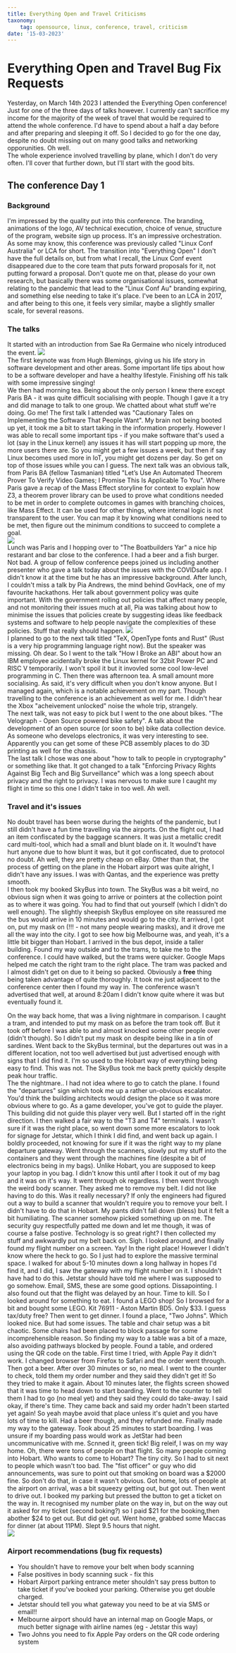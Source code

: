 ```yaml
---
title: Everything Open and Travel Criticisms
taxonomy:
	tag: opensource, linux, conference, travel, criticism
date: '15-03-2023'
---
```


# Everything Open and Travel Bug Fix Requests

Yesterday, on March 14th 2023 I attended the Everything Open conference! Just for one of the three days of talks however. I currently can't sacrifice my income for the majority of the week of travel that would be required to attend the whole conference. I'd have to spend about a half a day before and after preparing and sleeping it off. So I decided to go for the one day, despite no doubt missing out on many good talks and networking opporunities. Oh well.  
The whole experience involved travelling by plane, which I don't do very often. I'll cover that further down, but I'll start with the good bits.

## The conference Day 1
### Background
I'm impressed by the quality put into this conference. The branding, animations of the logo, AV technical execution, choice of venue, structure of the program, website sign up process. It's an impressive orchestration. 
As some may know, this conference was previously called "Linux Conf Australia" or LCA for short. The transition into "Everything Open" I don't have the full details on, but from what I recall, the Linux Conf event disappeared due to the core team that puts forward proposals for it, not putting forward a proposal. Don't quote me on that, please do your own research, but basically there was some organisational issues, somewhat relating to the pandemic that lead to the "Linux Conf Au" branding expiring, and something else needing to take it's place. I've been to an LCA in 2017, and after being to this one, it feels very similar, maybe a slightly smaller scale, for several reasons.

### The talks
It started with an introduction from Sae Ra Germaine who nicely introduced the event.
![](eo-intro.png)  
The first keynote was from Hugh Blemings, giving us his life story in software development and other areas. Some important life tips about how to be a software developer and have a healthy lifestyle. Finishing off his talk with some impressive singing!  
We then had morning tea. Being about the only person I knew there except Paris BA - it was quite difficult socialising with people. Though I gave it a try and did manage to talk to one group. We chatted about what stuff we're doing. Go me!
The first talk I attended was "Cautionary Tales on Implementing the Software That People Want". My brain not being booted up yet, it took me a bit to start taking in the information properly. However I was able to recall some important tips - if you make software that's used a lot (say in the Linux kernel) any issues it has will start popping up more, the more users there are. So you might get a few issues a week, but then if say Linux becomes used more in IoT, you might get dozens per day. So get on top of those issues while you can I guess.
The next talk was an obvious talk, from Paris BA (fellow Tasmanian) titled "Let’s Use An Automated Theorem Prover To Verify Video Games; I Promise This Is Applicable To You". Where Paris gave a recap of the Mass Effect storyline for context to explain how Z3, a theorem prover library can be used to prove what conditions needed to be met in order to complete outcomes in games with branching choices, like Mass Effect. It can be used for other things, where internal logic is not transparent to the user. You can map it by knowing what conditions need to be met, then figure out the minimum conditions to succeed to complete a goal.  
![](pba-robot-talk.png)  
Lunch was Paris and I hopping over to "The Boatbuilders Yar" a nice hip restarant and bar close to the conference. I had a beer and a fish burger. Not bad. A group of fellow conference peeps joined us including another presenter who gave a talk today about the issues with the COVIDsafe app. I didn't know it at the time but he has an impressive background.
After lunch, I couldn't miss a talk by Pia Andrews, the mind behind GovHack, one of my favourite hackathons. Her talk about government policy was quite important. With the government rolling out policies that affect many people, and not monitoring their issues much at all, Pia was talking about how to minimise the issues that policies create by suggesting ideas like feedback systems and software to help people navigate the complexities of these policies. Stuff that really should happen.
![](pa-policy.png)    
I planned to go to the next talk titled "TeX, OpenType fonts and Rust" (Rust is a very hip programming language right now). But the speaker was missing. Oh dear. So I went to the talk "How I Broke an ABI" about how an IBM employee acidentally broke the Linux kernel for 32bit Power PC and RISC V temporarily. I won't spoil it but it invovled some cool low-level programming in C.
Then there was afternoon tea. A small amount more socialising. As said, it's very difficult when you don't know anyone. But I managed again, which is a notable achievement on my part. Though travelling to the conference is an achievement as well for me. I didn't hear the Xbox "acheivement unlocked" noise the whole trip, strangely.  
The next talk, was not easy to pick but I went to the one about bikes. "The Velograph - Open Source powered bike safety". A talk about the development of an open source (or soon to be) bike data collection device. As someone who develops electronics, it was very interesting to see. Apparently you can get some of these PCB assembly places to do 3D printing as well for the chassis.  
The last talk I chose was one about "how to talk to people in cryptography" or something like that. It got changed to a talk "Enforcing Privacy Rights Against Big Tech and Big Surveillance" which was a long speech about privacy and the right to privacy. I was nervous to make sure I caught my flight in time so this one I didn't take in too well. Ah well.

### Travel and it's issues
No doubt travel has been worse during the heights of the pandemic, but I still didn't have a fun time travelling via the airports. 
On the flight out, I had an item confiscated by the baggage scanners. It was just a metallic credit card multi-tool, which had a small and blunt blade on it. It woulnd't have hurt anyone due to how blunt it was, but it got confiscated, due to protocol no doubt. Ah well, they are pretty cheap on eBay. Other than that, the process of getting on the plane in the Hobart airport was quite alright, I didn't have any issues. I was with Qantas, and the experience was pretty smooth.  
I then took my booked SkyBus into town. The SkyBus was a bit weird, no obvious sign when it was going to arrive or pointers at the collection point as to where it was going. You had to find that out yourself (which I didn't do well enough). The slightly sheepish SkyBus employee on site reassured me the bus would arrive in 10 minutes and would go to the city. It arrived, I got on, put my mask on (!!! - not many people wearing masks), and it drove me all the way into the city. I got to see how big Melbourne was, and yeah, it's a little bit bigger than Hobart. I arrived in the bus depot, inside a taller building. Found my way outside and to the trams, to take me to the conference. I could have walked, but the trams were quicker. Google Maps helped me catch the right tram to the right place. The tram was packed and I almost didn't get on due to it being so packed. Obviously a **free** thing being taken advantage of quite thoroughly. It took me just adjacent to the conference center then I found my way in. The conference wasn't advertised that well, at around 8:20am I didn't know quite where it was but eventually found it.

On the way back home, that was a living nightmare in comparison. I caught a tram, and intended to put my mask on as before the tram took off. But it took off before I was able to and almost knocked some other people over (didn't though). So I didn't put my mask on despite being like in a tin of sardines. Went back to the SkyBus terminal, but the departures out was in a different location, not too well advertised but just advertised enough with signs that I did find it. I'm so used to the Hobart way of everything being easy to find. This was not. The SkyBus took me back pretty quickly despite peak hour traffic.  
The the nightmare.. I had not idea where to go to catch the plane. I found the "departures" sign which took me up a rather un-obvious escalator. You'd think the building architects would design the place so it was more obvious where to go. As a game developer, you've got to guide the player. This building did not guide this player very well. But I started off in the right direction. I then walked a fair way to the "T3 and T4" terminals. I wasn't sure if it was the right place, so went down some more escalators to look for signage for Jetstar, which I think I did find, and went back up again. I boldly proceeded, not knowing for sure if it was the right way to my plane departure gateway. Went through the scanners, slowly put my stuff into the containers and they went through the machines fine (despite a bit of electronics being in my bags). Unlike Hobart, you are supposed to keep your laptop in you bag. I didn't know this until after I took it out of my bag and it was on it's way. It went through ok regardless. I then went through the weird body scanner. They asked me to remove my belt. I did not like having to do this. Was it really necessary? If only the engineers had figured out a way to build a scanner that wouldn't require you to remove your belt. I didn't have to do that in Hobart. My pants didn't fall down (bless) but it felt a bit humiliating. The scanner somehow picked something up on me. The security guy respectfully patted me down and let me though, it was of course a false postive. Technology is so great right? I then collected my stuff and awkwardly put my belt back on. Sigh. I looked around, and finally found my flight number on a screen. Yay! In the right place! However I didn't know where the heck to go. So I just had to explore the massive terminal space. I walked for about 5-10 minutes down a long hallway in hopes I'd find it, and I did, I saw the gateway with my flight number on it. I shouldn't have had to do this. Jetstar should have told me where I was supposed to go somehow. Email, SMS, these are some good options. Dissapointing. I also found out that the flight was delayed by an hour. Time to kill. So I looked around for something to eat. I found a LEGO shop! So I browsed for a bit and bought some LEGO. Kit 76911 - Aston Martin BD5. Only $33. I guess tax/duty free? Then went to get dinner. I found a place, "Two Johns". Which looked nice. But had some issues. The table and chair setup was a bit chaotic. Some chairs had been placed to block passage for some incomprehensible reason. So finding my way to a table was a bit of a maze, also avoiding pathways blocked by people. Found a table, and ordered using the QR code on the table. First time I tried, with Apple Pay it didn't work. I changed browser from Firefox to Safari and the order went through. Then got a beer. After over 30 minutes or so, no meal. I went to the counter to check, told them my order number and they said they didn't get it! So they tried to make it again. About 10 minutes later, the flights screen showed that it was time to head down to start boarding. Went to the counter to tell them I had to go (no meal yet) and they said they could do take-away. I said okay, if there's time. They came back and said my order hadn't been started yet again! So yeah maybe avoid that place unless it's quiet and you have lots of time to kill. Had a beer though, and they refunded me. Finally made my way to the gateway. Took about 25 minutes to start boarding. I was unsure if my boarding pass would work as JetStar had been uncommunicative with me. Scnned it, green tick! Big releif, I was on my way home. Oh, there were tons of people on that flight. So many people coming into Hobart. Who wants to come to Hobart? The tiny city. So I had to sit next to people which wasn't too bad. The "fist officer" or guy who did announcements, was sure to point out that smoking on board was a $2000 fine. So don't do that, in case it wasn't obvious. Got home, lots of people at the airport on arrival, was a bit squeezy getting out, but got out. Then went to drive out. I booked my parking but pressed the button to get a ticket on the way in. It recognised my number plate on the way in, but on the way out it asked for my ticket (second boking?) so I paid $21 for the booking,then abother $24 to get out. But did get out. Went home, grabbed some Maccas for dinner (at about 11PM). Slept 9.5 hours that night.  
![](legostore.png)  

### Airport recommendations (bug fix requests)
* You shouldn't have to remove your belt when body scanning
* False positives in body scanning suck - fix this
* Hobart Airport parking entrance meter shouldn't say press button to take ticket if you've booked your parking. Otherwise you get double charged.
* Jetstar should tell you what gateway you need to be at via SMS or email!!
* Melbourne airport should have an internal map on Google Maps, or much better signage with airline names (eg - Jetstar this way)
* Two Johns you need to fix Apple Pay orders on the QR code ordering system